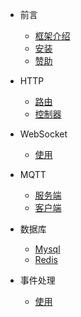 * 前言
    * [框架介绍](zh-cn/README.md)
    * [安装](zh-cn/install.md)
    * [赞助](zh-cn/donate.md)

* HTTP
    * [路由](zh-cn/http/router.md)
    * [控制器](zh-cn/http/controller.md)

* WebSocket
    * [使用](zh-cn/websocket/init.md)

* MQTT
    * [服务端](zh-cn/mqtt/server.md)
    * [客户端](zh-cn/mqtt/client.md)

* 数据库
    * [Mysql](zh-cn/database/mysql.md)
    * [Redis](zh-cn/database/redis.md)

* 事件处理
    * [使用](zh-cn/listens.md)